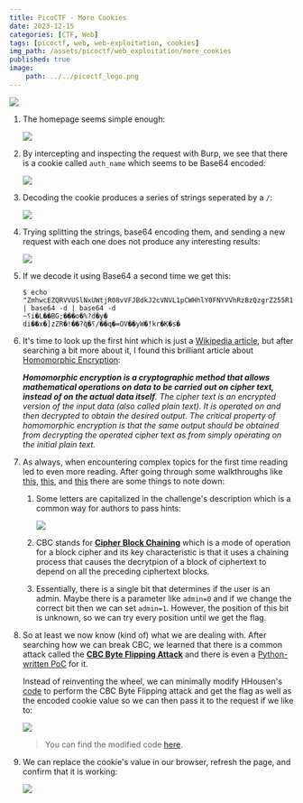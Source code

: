 ```yaml
---
title: PicoCTF - More Cookies
date: 2023-12-15
categories: [CTF, Web]
tags: [picoctf, web, web-exploitation, cookies]
img_path: /assets/picoctf/web_exploitation/more_cookies
published: true
image:
    path: ../../picoctf_logo.png
---
```


![](room_banner.png)

1. The homepage seems simple enough:

    ![](home.png)

2. By intercepting and inspecting the request with Burp, we see that there is a cookie called `auth_name` which seems to be Base64 encoded:

    ![](cookie_burp.png)

3. Decoding the cookie produces a series of strings seperated by a `/`:

    ![](base64_decoding.png)

4. Trying splitting the strings, base64 encoding them, and sending a new request with each one does not produce any interesting results:

    ![](base64_encoding.png)

5. If we decode it using Base64 a second time we get this:

    ```shell
    $ echo "ZmhwcEZQRVVUSlNxUWtjR08vVFJBdkJ2cVNVL1pCWHhlY0FNYVVhRzBzQzgrZ255R1JkTWhGNG0xZzFrYWJMUWVNMWRlbHBTZ2lHTG5UL2Jsbkh4Z3JJYUw3YjZBM0c0UFU5V3NyOTVHNnNjVitZUUlkbVRhM0lkb0V1aEFYTzE=" | base64 -d | base64 -d
    ~⸮i�L��BG;���o�%?d�y�
    di��x�]zZR�!��?ۖq�⸮/��q�=OV��yW�!ٓkr�K�s�
    ```

6. It's time to look up the first hint which is just a [Wikipedia article](https://en.wikipedia.org/wiki/Homomorphic_encryption), but after searching a bit more about it, I found this brilliant article about [Homomorphic Encryption](https://brilliant.org/wiki/homomorphic-encryption/#:~:text=Homomorphic%20encryption%20is%20malleable%20by,plain%20text%20that%20makes%20sense.):

    _**Homomorphic encryption is a cryptographic method that allows mathematical operations on data to be carried out on cipher text, instead of on the actual data itself**. The cipher text is an encrypted version of the input data (also called plain text). It is operated on and then decrypted to obtain the desired output. The critical property of homomorphic encryption is that the same output should be obtained from decrypting the operated cipher text as from simply operating on the initial plain text._

7. As always, when encountering complex topics for the first time reading led to even more reading. After going through some walkthroughs like [this](https://docs.abbasmj.com/ctf-writeups/picoctf2021#more-cookies), [this](https://www.youtube.com/watch?v=i9KiOjeE-VY), and [this](https://github.com/HHousen/PicoCTF-2021/blob/master/Web%20Exploitation/More%20Cookies/README.md) there are some things to note down:

    1. Some letters are capitalized in the challenge's description which is a common way for authors to pass hints:

        ![](cbc.png)

    2. CBC stands for [**Cipher Block Chaining**](https://www.techtarget.com/searchsecurity/definition/cipher-block-chaining) which is a mode of operation for a block cipher and its key characteristic is that it uses a chaining process that causes the decrytpion of a block of ciphertext to depend on all the preceding ciphertext blocks.

    3. Essentially, there is a single bit that determines if the user is an admin. Maybe there is a parameter like `admin=0` and if we change the correct bit then we can set `admin=1`. However, the position of this bit is unknown, so we can try every position until we get the flag.

8. So at least we now know (kind of) what we are dealing with. After searching how we can break CBC, we learned that there is a common attack called the [**CBC Byte Flipping Attack**](https://www.techtarget.com/searchsecurity/definition/cipher-block-chaining) and there is even a [Python-written PoC](https://github.com/kelalaka153/CBC-Bit-Flipping-Attack/tree/main) for it. 

    Instead of reinventing the wheel, we can minimally modify HHousen's [code](https://github.com/HHousen/PicoCTF-2021/blob/master/Web%20Exploitation/More%20Cookies/improved_script.py) to perform the CBC Byte Flipping attack and get the flag as well as the encoded cookie value so we can then pass it to the request if we like to:

    ![](py_script.png)

    > You can find the modified code [here](https://github.com/CSpanias/cspanias.github.io/blob/main/assets/picoctf/web_exploitation/more_cookies/cbc_byte_flipping_attack.py).

9. We can replace the cookie's value in our browser, refresh the page, and confirm that it is working:

    ![](flag_browser.png)

